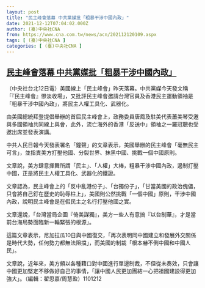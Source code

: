 ```yaml
---
layout: post
title: "民主峰會落幕 中共黨媒批「粗暴干涉中國內政」"
date: 2021-12-12T07:04:02.000Z
author: (臺)中央社CNA
from: https://www.cna.com.tw/news/acn/202112120109.aspx
tags: [ (臺)中央社CNA ]
categories: [ (臺)中央社CNA ]
---
```

<!--1639292642000-->
[民主峰會落幕 中共黨媒批「粗暴干涉中國內政」](https://www.cna.com.tw/news/acn/202112120109.aspx)
------

<div>
<div></div><div><p>（中央社台北12日電）美國線上「民主峰會」昨天落幕。中共黨媒今天發文稱「『民主峰會』慘淡收場」，又批評民主峰會邀請台灣官員及香港民主運動領袖是「粗暴干涉中國內政」，將民主人權工具化、武器化。</p><p>由美國總統拜登提倡舉辦的首屆民主峰會上，政務委員唐鳳及駐美代表蕭美琴受邀與多國領袖共同線上與會，此外，流亡海外的香港「反送中」領袖之一羅冠聰也受邀出席並發表演講。</p><p>中共人民日報今天發表署名「鐘聲」的文章表示，美國舉辦的民主峰會「毫無民主可言」，並指責美方打壓他國、分裂世界、抹黑中國、挑戰一個中國原則。</p><p>文章說，美方肆意揮舞所謂「民主」、「人權」大棒，粗暴干涉中國內政，遏制打壓中國，正是將民主人權工具化、武器化的鐵證。</p><p>文章認為，民主峰會上的「反中亂港份子」、「台獨份子」，「甘當美國的政治傀儡，只會將自己釘在歷史的恥辱柱上」，美國則公然挑戰「一個中國」原則，干涉中國內政，說明民主峰會是在假民主之名行打壓他國之實。</p><p>文章還說，「台灣當局企圖『倚美謀獨』，美方一些人有意搞『以台制華』，才是當前台海局勢面臨新一輪緊張的根源」。</p><p>這篇文章表示，尼加拉瓜10日與中國復交，「再次表明同中國建立和發展外交關係是時代大勢，任何勢力都無法阻擋」，而美國的制裁「根本嚇不倒中國和中國人民」。</p><p>文章說，近年來，美方頻以各種藉口對中國進行單邊制裁，不但從未奏效，只會讓中國更加堅定不移做好自己的事情，「讓中國人民更加團結一心把祖國建設得更加強大」。（編輯：翟思嘉/周慧盈）1101212</p></div>
</div>
